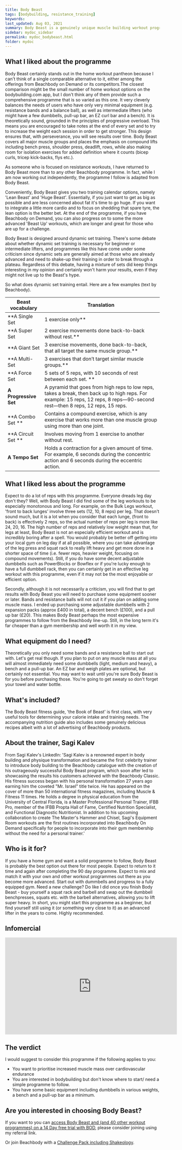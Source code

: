 ```yaml
---
title: Body Beast
tags: [bodybuilding, resistance_training]
keywords:
last_updated: Aug 03, 2021
summary: Body Beast is a genuinely unique muscle building workout programme that promises to get you lean and chiselled inside of 90 days. That's the pitch anyway. Read on to find out how well it lives up to expectations.  
sidebar: mydoc_sidebar
permalink: mydoc_bodybeast.html
folder: mydoc
---
```




## What I liked about the programme

Body Beast certainly stands out in the home workout pantheon because I can't think of a single comparable alternative to it, either among the offerings from Beachbody on Demand or its competitors.The closest comparison might be the small number of home workout options on the bodybuilding.com app, but I don't think any of them provide such a comprehensive programme that is so varied as this one. It very cleverly balances the needs of users who have only very minimal equipment (e.g. resistance bands and a balance ball), as well as intermediate lifters (who might have a few dumbbells, pull-up bar, an EZ curl bar and a bench). It is theoretically sound, grounded in the principles of progressive overload. This means you are encouraged to take notes at the end of every set and to try to increase the weight each session in order to get stronger. This design ensures that, with perseverance, you will see results over time. Body Beast covers all major muscle groups and places the emphasis on compound lifts including bench press, shoulder press, deadlift, rows, while also making room for isolation exercises for added definition where it counts (bicep curls, tricep kick-backs, flys etc.).

As someone who is focused on resistance workouts, I have returned to Body Beast more than to any other Beachbody programme. In fact, while I am now working out independently, the programme I follow is adapted from Body Beast.

Conveniently, Body Beast gives you two training calendar options, namely 'Lean Beast' and 'Huge Beast'. Essentially, if you just want to get as big as possible and are less concerned about fat it's time to go huge. If you want to integrate a little more cardio and to focus on shedding that spare tyre, the lean option is the better bet. At the end of the programme, if you have Beachbody on Demand, you can also progress on to some the more advanced 'Beast Up' workouts, which are longer and great for those who are up for a challenge.

Body Beast is designed around dynamic set training. There's some debate about whether dynamic set training is necessary for beginner or intermediate lifters, and programmes like this have come under some criticism since dynamic sets are generally aimed at those who are already advanced and need to shake-up their training in order to break through a plateau. Regardless of this debate, having a mixture of sets did keep things interesting in my opinion and certainly won't harm your results, even if they might not live up to the Beast's hype.

So what does dynamic set training entail. Here are a few examples (text by Beachbody).

| Beast vocabulary  | Translation                                                                                                                                                                   |
| ----------------- | ----------------------------------------------------------------------------------------------------------------------------------------------------------------------------- |
| **A Single Set      | 1 exercise only**                                                                                                                                                             |
| **A Super Set       | 2 exercise movements done back-to-back without rest.**                                                                                                                        |
| **A Giant Set       | 3 exercise movements, done back-to-back, that all target the same muscle group.**                                                                                               |
| **A Multi-Set       | 3 exercises that don’t target similar muscle groups.**                                                                                                                          |
| **A Force Set       | 5 sets of 5 reps, with 10 seconds of rest between each set.   **                                                                                                                |
| **A Progressive Set** | A pyramid that goes from high reps to low reps, takes a break, then back up to high reps. For example: 15 reps, 12 reps, 8 reps—90-second rest—then 8 reps, 12 reps, 15 reps. |
| **A Combo Set   **    | Contains a compound exercise, which is any exercise that works more than one muscle group using more than one joint.                                                          |
| **A Circuit Set **   | Involves moving from 1 exercise to another without rest.                                                                                                                      |
| **A Tempo Set**       | Holds a contraction for a given amount of time. For example, 6 seconds during the concentric action and 6 seconds during the eccentric action.                                |

## What I liked less about the programme

Expect to do a lot of reps with this programme. Everyone dreads leg day don't they? Well, with Body Beast I did find some of the leg workouts to be especially monotonous and long. For example, on the Bulk Legs workout, 'front to back lunges' involve three sets (12, 10, 8 reps) per leg. That doesn't sound much, but it is a lot when you consider that each lunge, (front to back) is effectively 2 reps, so the actual number of reps per leg is more like 24, 20, 16. The high number of reps and relatively low weight mean that, for legs at least, Body Beast is not an especially efficient workout and is incredibly boring after a spell. You would probably be better off getting into your local gym on leg day if at all possible, where you can take advantage of the leg press and squat rack to really lift heavy and get more done in a shorter space of time (i.e. fewer reps, heavier weight, focusing on compound movements). Still, if you do have some decent adjustable dumbbells such as PowerBlocks or Bowflex or if you're lucky enough to have a full dumbbell rack, then you can certainly get in an effective leg workout with this programme, even if it may not be the most enjoyable or efficient option.

Secondly, although it is not necessarily a criticism, you will find that to get results with Body Beast you will need to purchase some equipment sooner or later. Bands and resistance balls will not cut it if you plan on adding some muscle mass. I ended up purchasing some adjustable dumbbells with 2 expansion packs (approx £400 in total), a decent bench (£100), and a pull up bar (£20). This makes Body Beast perhaps the most expensive programmes to follow from the Beachbody line-up. Still, in the long term it's far cheaper than a gym membership and well worth it in my view.

## What equipment do I need?
Theoretically you only need some bands and a resistance ball to start out with. Let's get real though. If you plan to put on any muscle mass at all you will almost immediately need some dumbbells (light, medium and heavy), a bench and a pull-up bar. An EZ bar and weigh plates are optional, but certainly not essential. You may want to wait until you're sure Body Beast is for you before purchasing those. You're going to get sweaty so don't forget your towel and water bottle.

## What's included?
The Body Beast fitness guide, 'the Book of Beast' is first class, with very useful tools for determining your calorie intake and training needs. The accompanying nutrition guide also includes some genuinely delicious recipes albeit with a lot of advertising of Beachbody products.

## About the trainer, Sagi Kalev
From Sagi Kalev's LinkedIn: 'Sagi Kalev is a renowned expert in body building and physique transformation and became the first celebrity trainer to introduce body building to the Beachbody catalogue with the creation of his outrageously successful Body Beast program, which soon after led to showcasing the results his customers achieved with the Beachbody Classic. His fitness success began with his personal transformation 27 years ago earning him the coveted "Mr. Israel" title twice. He has appeared on the cover of more than 50 international fitness magazines, including Muscle & Fitness 11 times. He holds a degree in physical education from the University of Central Florida, is a Master Professional Personal Trainer, IFBB Pro, member of the IFBB Propta Hall of Fame, Certified Nutrition Specialist, and Functional Diagnostic Nutritionist. In addition to his upcoming collaboration to create The Master's Hammer and Chisel, Sagi's Equipment Room workouts are the first routines incorporated into Beachbody On Demand specifically for people to incorporate into their gym membership without the need for a personal trainer.'

## Who is it for?
If you have a home gym and want a solid programme to follow, Body Beast is probably the best option out there for most people. Expect to return to it time and again after completing the 90 day programme. Expect to mix and match it with your own and other workout programmes out there as you become more advanced. Start out with dummbells and progress to a fully equipped gym. Need a new challenge? Do like I did once you finish Body Beast - buy yourself a squat rack and barbell and swap out the dumbbell benchpresses, squats etc. with the barbell alternatives, allowing you to lift super heavy. In short, you might start this programme as a beginner, but find yourself still using it (or something very close to it) as an advanced lifter in the years to come. Highly recommended.

## Infomercial

<iframe width="560" height="315" src="https://www.youtube.com/embed/9X7SP0a9QME" title="YouTube video player" frameborder="0" allow="accelerometer; autoplay; clipboard-write; encrypted-media; gyroscope; picture-in-picture" allowfullscreen></iframe>

## The verdict
I would suggest to consider this programme if the following applies to you:

* You want to prioritise increased muscle mass over cardiovascular endurance
* You are interested in bodybuilding but don't know where to start/ need a simple programme to follow.
* You have some basic equipment including dumbbells in various weights, a bench and a pull-up bar as a minimum.


## Are you interested in choosing Body Beast?
If you want to you can [access Body Beast and (and 40 other workout programmes) on a 14 Day free trial with BOD](https://www.teambeachbody.com/shop/gb/d/beachbody-on-demand-BODStandalone?referringRepID=2608716), please consider joining using my referral link.

Or join Beachbody with a [Challenge Pack including Shakeology](https://www.teambeachbody.com/shop/gb/d/annual-all-access-bod-shakeology-challenge-pack-BODChallengePack?referringRepID=2608716).
